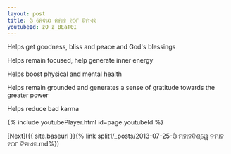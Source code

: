 ```yaml
---
layout: post
title: ଓଁ ନେଵାୟ ନମାହ ୧୦୮ ଟିମଏସ
youtubeId: zO_z_BEaT0I
---
```

 
 
Helps get goodness, bliss and peace and God's blessings
 
Helps remain focused, help generate inner energy 
 
Helps boost physical and mental health 
 
Helps remain grounded and generates a sense of gratitude towards the greater power 
 
Helps reduce bad karma
 
 
 
 


{% include youtubePlayer.html id=page.youtubeId %}
 
[Next]({{ site.baseurl }}{% link  split1/_posts/2013-07-25-ଓଁ ମହାହବିଶ୍ୱେ ନମାହ ୧୦୮ ଟିମଏସ.md%})
 
